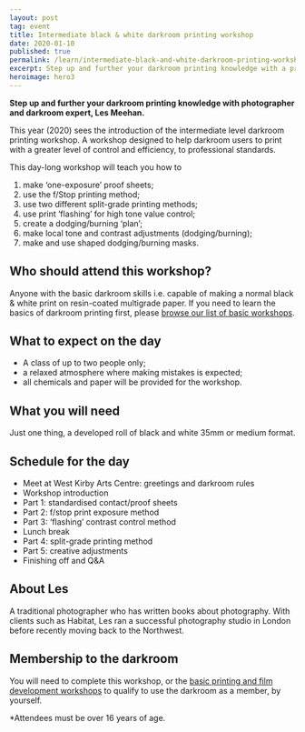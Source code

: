 ```yaml
---
layout: post
tag: event
title: Intermediate black & white darkroom printing workshop
date: 2020-01-10
published: true
permalink: /learn/intermediate-black-and-white-darkroom-printing-workshop
excerpt: Step up and further your darkroom printing knowledge with a professional
heroimage: hero3
---
```


**Step up and further your darkroom printing knowledge with photographer and darkroom expert, Les Meehan.**

This year (2020) sees the introduction of the intermediate level darkroom printing workshop. A workshop designed to help darkroom users to print with a greater level of control and efficiency, to professional standards.

This day-long workshop will teach you how to
1. make ‘one-exposure’ proof sheets;
1. use the f/Stop printing method;
1. use two different split-grade printing methods;
1. use print ‘flashing’ for high tone value control;
1. create a dodging/burning ‘plan’;
1. make local tone and contrast adjustments (dodging/burning);
1. make and use shaped dodging/burning masks.

## Who should attend this workshop?
Anyone with the basic darkroom skills i.e. capable of making a normal black & white print on resin-coated multigrade paper. If you need to learn the basics of darkroom printing first, please [browse our list of basic workshops](/learn).

## What to expect on the day
- A class of up to two people only;
- a relaxed atmosphere where making mistakes is expected;
- all chemicals and paper will be provided for the workshop.

## What you will need

Just one thing, a developed roll of black and white 35mm or medium format.

## Schedule for the day

* Meet at West Kirby Arts Centre: greetings and darkroom rules
* Workshop introduction
* Part 1: standardised contact/proof sheets
* Part 2: f/stop print exposure method
* Part 3: ‘flashing’ contrast control method
* Lunch break
* Part 4: split-grade printing method
* Part 5: creative adjustments
* Finishing off and Q&A

## About Les

A traditional photographer who has written books about photography. With clients such as Habitat, Les ran a successful photography studio in London before recently moving back to the Northwest.

## Membership to the darkroom

You will need to complete this workshop, or the [basic printing and film development workshops](/learn) to qualify to use the darkroom as a member, by yourself.

*Attendees must be over 16 years of age.
